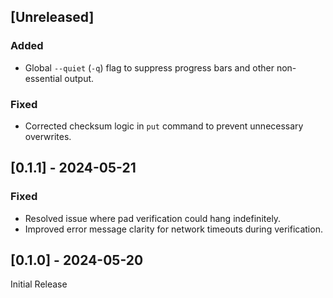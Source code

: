 ## [Unreleased]

### Added
- Global `--quiet` (`-q`) flag to suppress progress bars and other non-essential output.

### Fixed
- Corrected checksum logic in `put` command to prevent unnecessary overwrites.

## [0.1.1] - 2024-05-21

### Fixed
- Resolved issue where pad verification could hang indefinitely.
- Improved error message clarity for network timeouts during verification.

## [0.1.0] - 2024-05-20

Initial Release 